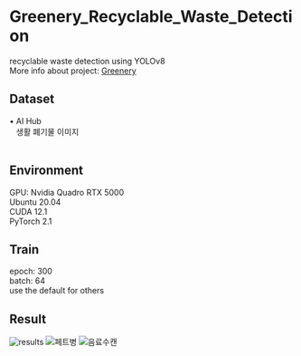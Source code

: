 # Greenery_Recyclable_Waste_Detection
recyclable waste detection using YOLOv8
<br>
More info about project: [Greenery](https://github.com/bkk21/Greenery)

## Dataset
<div style="display:flex; flex-direction:row;">
  • AI Hub
</div>
<div style="display:flex; flex-direction:row;">
  &nbsp&nbsp 생활 폐기물 이미지
</div>
<br>

## Environment
<div style="display:flex; flex-direction:row;">
  GPU: Nvidia Quadro RTX 5000
</div>
<div style="display:flex; flex-direction:row;">
  Ubuntu 20.04
</div>
<div style="display:flex; flex-direction:row;">
  CUDA 12.1
</div>
<div style="display:flex; flex-direction:row;">
  PyTorch 2.1
</div>

## Train
<div style="display:flex; flex-direction:row;">
  epoch: 300
</div>
<div style="display:flex; flex-direction:row;">
  batch: 64
</div>
<div style="display:flex; flex-direction:row;">
  use the default for others
</div>

## Result
![results](https://github.com/the0807/Greenery-Recyclable-Waste-Detection/assets/73097985/a32e0c14-5976-4792-a614-5cb42f593ad1)
![페트병](https://github.com/the0807/Greenery-Recyclable-Waste-Detection/assets/73097985/7b3a91bf-c7ae-49e8-850f-40b1773b4730)
![음료수캔](https://github.com/the0807/Greenery-Recyclable-Waste-Detection/assets/73097985/92cc502e-44be-4d31-92e9-2c93a333e51c)
